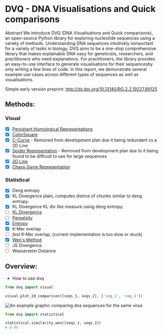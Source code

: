 # DVQ - DNA Visualisations and Quick comparisons 
Abstract
We introduce DVQ (DNA Visualisations and Quick comparisons), an open-source Python library for exploring nucleotide sequences using a variety of methods. Understanding DNA sequences intuitively isimportant for a variety of tasks in biology. DVQ aims to be a one-stop comprehensive library that makes explainable DNA easy for geneticists, researchers, and practitioners who need explanations. For practitioners, the library provides an easy-to-use interface to generate visualisations for their sequencesby only writing a few lines of code. In this report, we demonstrate several example use cases across different types of sequences as well as visualisations. 

Simple early version preprint: http://dx.doi.org/10.13140/RG.2.2.19227.89125

## Methods:
### Visual
- [x] [Persistant Homological Representations](https://american-cse.org/csci2022-ieee/pdfs/CSCI2022-2lPzsUSRQukMlxf8K2x89I/202800b599/202800b599.pdf)
- [x] [ColorSquare](https://match.pmf.kg.ac.rs/electronic_versions/Match68/n2/match68n2_621-637.pdf)
- [x] [C-Curve](https://pubmed.ncbi.nlm.nih.gov/23246806/) - Removed from development plan due it being redundant vs a 2D Line
- [x] [Spider Representation](https://www.researchgate.net/publication/260971259_Spider_Representation_of_DNA_Sequences) - Removed from development plan due to it being found to be difficult to use for large sequences
- [x] [2D Line](https://www.ncbi.nlm.nih.gov/pmc/articles/PMC162336/)
- [x] [Chaos Game Representation](Fwww.sciencedirect.com%2Fscience%2Farticle%2Fpii%2FS2001037021004736&usg=AOvVaw38odDudWfUCAqbc626rD2e&opi=89978449)

### Statistical
- [x] Deng entropy
- [x] KL Divergence plain, computes distros of chunks similar to deng entropy.
- [x] KL Divergence KL div like measure using deng entropy.
- [ ] [KL Divergence](https://pubmed.ncbi.nlm.nih.gov/31981184/)
- [ ] [Perpelxity](https://arxiv.org/pdf/1202.2518.pdf)
- [x] [Entropy](https://pubmed.ncbi.nlm.nih.gov/9344742/)
- [x] K-Mer overlap
- [ ] *fast* K-Mer overlap, (current implementation is too slow or stuck)
- [x] [Wen's Method](https://pubmed.ncbi.nlm.nih.gov/29765099/)
- [ ] JS Divergence
- [ ] Wasserstein Distance

## Overview:

* How to use dvq
```python
from dvq import visual

visual.plot_2d_comparison([seqs_1, seqs_2], ['seq_1', 'seq_2'])

```

![An example graphic comparing dna sequences for the same virus ](Untitled.png "2D Comparison - Same virus")

```python
from dvq import statistical

statistical.similarity_wen([seqs_1, seqs_2])
# 0.99

```
